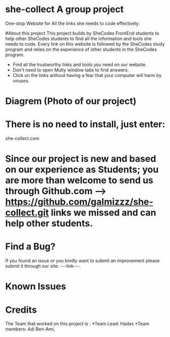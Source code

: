 # she-collect A group project
One-stop Website for All the links she needs to code effectively.

#About this project
This project builds by SheCodes FrontEnd students to help other SheCodes students to find all the information and tools she needs to code. Every link on this website is followed by the SheCodes study program and relies on the experience of other students in the SheCodes program.

* Find all the trustworthy links and tools you need on our website.
* Don't need to open Multy window tabs to find answers. 
* Click on the links without having a fear that your computer will harm by viruses. 


# Diagrem (Photo of our project)

# There is no need to install, just enter:
 she-collect.com

# Since our project is new and based on our experience as Students; you are more than welcome to send us through Github.com --> https://github.com/galmizzz/she-collect.git links we missed and can help other students. 

# Find a Bug? 
If you found an issue or you kindly want to submit an improvement please submit it through our site: ---link---. 

# Known Issues

# Credits 
The Team that worked on this project is :
*Team Lead: Hadas
*Team members: Adi Ben-Ami, 

